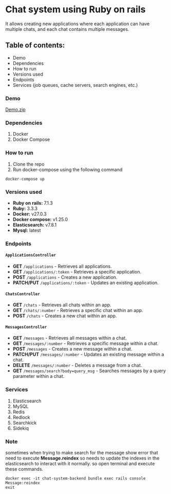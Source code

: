 # Chat system using Ruby on rails

It allows creating new applications where each application can have multiple chats, and each chat contains multiple messages. 

## Table of contents:
* Demo
* Dependencies
* How to run 
* Versions used
* Endpoints
* Services (job queues, cache servers, search engines, etc.)

### Demo
[Demo.zip](https://github.com/user-attachments/files/16113349/Demo.zip)


### Dependencies
1. Docker
2. Docker Compose

### How to run
1. Clone the repo
2. Run docker-compose using the following command
```
docker-compose up
```
### Versions used
- **Ruby on rails:** 7.1.3
- **Ruby:** 3.3.3
- **Docker:** v27.0.3
- **Docker compose:** v1.25.0
- **Elasticsearch:** v7.8.1
- **Mysql:** latest 

### Endpoints
#### `ApplicationsController`

- **GET** `/applications` - Retrieves all applications.
- **GET** `/applications/:token` - Retrieves a specific application.
- **POST** `/applications` - Creates a new application.
- **PATCH/PUT** `/applications/:token` - Updates an existing application.

#### `ChatsController`

- **GET** `/chats` - Retrieves all chats within an app.
- **GET** `/chats/:number` - Retrieves a specific chat within an app.
- **POST** `/chats` - Creates a new chat within an app.

#### `MessagesController`

- **GET** `/messages` - Retrieves all messages within a chat.
- **GET** `/messages/:number` - Retrieves a specific message within a chat.
- **POST** `/messages` - Creates a new message within a chat.
- **PATCH/PUT** `/messages/:number` - Updates an existing message within a chat.
- **DELETE** `/messages/:number` - Deletes a message from a chat.
- **GET** `/messages/search?body=query_msg` - Searches messages by a query parameter within a chat.

### Services

1. Elasticsearch
2. MySQL
3. Redis
4. Redlock
5. Searchkick
6. Sidekiq
### Note
sometimes when trying to make search for the message show error that need to execute **Message.reindex** so needs to update the indexes in the elasticsearch to interact with it normally.
so open terminal and execute these commands.
```
docker exec -it chat-system-backend bundle exec rails console
Message:reindex
exit
```
